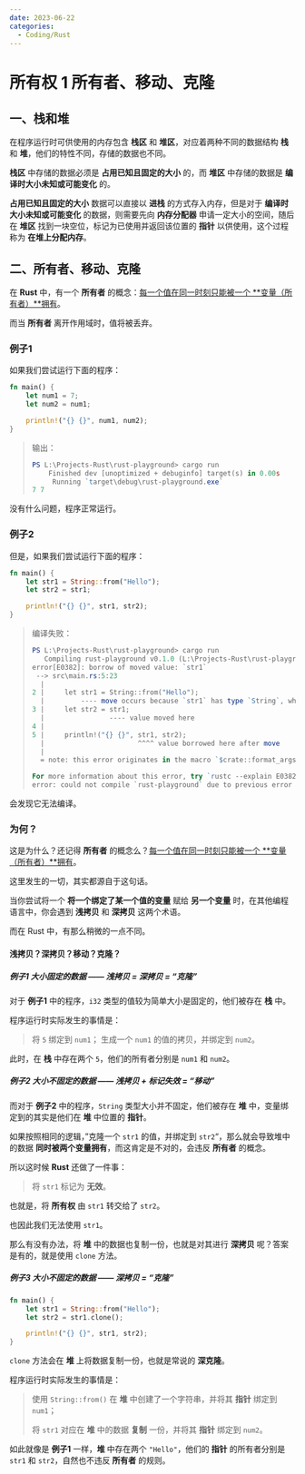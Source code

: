 ```yaml
---
date: 2023-06-22
categories:
  - Coding/Rust
---
```


# 所有权 1 所有者、移动、克隆

## 一、栈和堆

在程序运行时可供使用的内存包含 **栈区** 和 **堆区**，对应着两种不同的数据结构 **栈** 和 **堆**，他们的特性不同，存储的数据也不同。

**栈区** 中存储的数据必须是 **占用已知且固定的大小** 的，而 **堆区** 中存储的数据是 **编译时大小未知或可能变化** 的。

<!-- more -->

**占用已知且固定的大小** 数据可以直接以 **进栈** 的方式存入内存，但是对于 **编译时大小未知或可能变化** 的数据，则需要先向 **内存分配器** 申请一定大小的空间，随后在 **堆区** 找到一块空位，标记为已使用并返回该位置的 **指针** 以供使用，这个过程称为 **在堆上分配内存**。

## 二、所有者、移动、克隆

在 **Rust** 中，有一个 **所有者** 的概念：<u>每一个值在同一时刻只能被一个 **变量（所有者）**拥有</u>。

而当 **所有者** 离开作用域时，值将被丢弃。

### 例子1

如果我们尝试运行下面的程序：

```rust
fn main() {
    let num1 = 7;
    let num2 = num1;

    println!("{} {}", num1, num2);
}
```

> 输出：
> ```powershell
> PS L:\Projects-Rust\rust-playground> cargo run
>     Finished dev [unoptimized + debuginfo] target(s) in 0.00s
>      Running `target\debug\rust-playground.exe`
> 7 7
> ```
> 

没有什么问题，程序正常运行。

### 例子2

但是，如果我们尝试运行下面的程序：

```rust
fn main() {
    let str1 = String::from("Hello");
    let str2 = str1;

    println!("{} {}", str1, str2);
}
```

> 编译失败：
>
> ```powershell
> PS L:\Projects-Rust\rust-playground> cargo run
>    Compiling rust-playground v0.1.0 (L:\Projects-Rust\rust-playground)
> error[E0382]: borrow of moved value: `str1`
>  --> src\main.rs:5:23
>   |
> 2 |     let str1 = String::from("Hello");
>   |         ---- move occurs because `str1` has type `String`, which does not implement the `Copy` trait
> 3 |     let str2 = str1;
>   |                ---- value moved here
> 4 | 
> 5 |     println!("{} {}", str1, str2);
>   |                       ^^^^ value borrowed here after move
>   |
>   = note: this error originates in the macro `$crate::format_args_nl` (in Nightly builds, run with -Z macro-backtrace for more info)
> 
> For more information about this error, try `rustc --explain E0382`.
> error: could not compile `rust-playground` due to previous error
> ```

会发现它无法编译。

### 为何？

这是为什么？还记得 **所有者** 的概念么？<u>每一个值在同一时刻只能被一个 **变量（所有者）**拥有</u>。

这里发生的一切，其实都源自于这句话。

当你尝试将一个 **将一个绑定了某一个值的变量** 赋给 **另一个变量** 时，在其他编程语言中，你会遇到 **浅拷贝** 和 **深拷贝** 这两个术语。

而在 Rust 中，有那么稍微的一点不同。

#### 浅拷贝？深拷贝？移动？克隆？

##### 例子1 大小固定的数据 —— 浅拷贝 = 深拷贝 = “克隆”

对于 **例子1** 中的程序，`i32` 类型的值较为简单大小是固定的，他们被存在 **栈** 中。

程序运行时实际发生的事情是：

> 将 `5` 绑定到 `num1`；
> 生成一个 `num1` 的值的拷贝，并绑定到 `num2`。

此时，在 **栈** 中存在两个 `5`，他们的所有者分别是 `num1` 和 `num2`。



##### 例子2 大小不固定的数据 —— 浅拷贝 + 标记失效 = “移动”

而对于 **例子2** 中的程序，`String` 类型大小并不固定，他们被存在 **堆** 中，变量绑定到的其实是他们在 **堆** 中位置的 **指针**。

如果按照相同的逻辑，”克隆一个 `str1` 的值，并绑定到 `str2`“，那么就会导致堆中的数据 **同时被两个变量拥有**，而这肯定是不对的，会违反 **所有者** 的概念。

所以这时候 **Rust** 还做了一件事：

> 将 `str1` 标记为 **无效**。

也就是，将 **所有权** 由 `str1` 转交给了 `str2`。

也因此我们无法使用 `str1`。

那么有没有办法，将 **堆** 中的数据也复制一份，也就是对其进行 **深拷贝** 呢？答案是有的，就是使用 `clone` 方法。



##### 例子3 大小不固定的数据 —— 深拷贝 = “克隆”

```rust
fn main() {
    let str1 = String::from("Hello");
    let str2 = str1.clone();

    println!("{} {}", str1, str2);
}
```

`clone` 方法会在 **堆** 上将数据复制一份，也就是常说的 **深克隆**。

程序运行时实际发生的事情是：

> 使用 `String::from()` 在 **堆** 中创建了一个字符串，并将其 **指针** 绑定到 `num1`；
>
> 将 `str1` 对应在 **堆** 中的数据 **复制** 一份，并将其 **指针** 绑定到 `num2`。

如此就像是 **例子1** 一样，**堆** 中存在两个 `"Hello"`，他们的 **指针** 的所有者分别是 `str1` 和 `str2`，自然也不违反 **所有者** 的规则。



